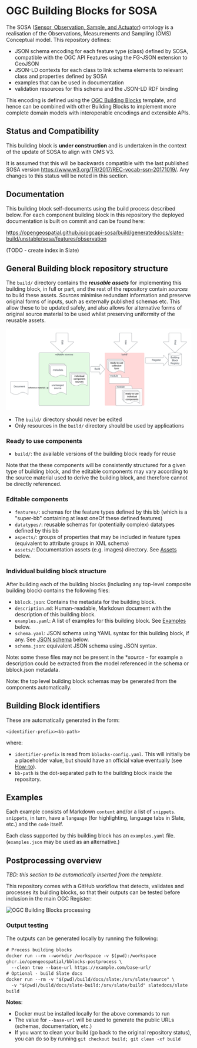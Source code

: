 # OGC Building Blocks for SOSA 


The SOSA ([Sensor, Observation, Sample, and Actuator](https://www.w3.org/TR/vocab-ssn/)) ontology  is a realisation of the 
 Observations, Measurements and Sampling (OMS) Conceptual model. This repository defines:
 *  JSON schema encoding for each feature type (class) defined by SOSA, compatible with the OGC API Features using the FG-JSON extension to GeoJSON
 * JSON-LD contexts for each class to link schema elements to relevant class and properties defined by SOSA
 * examples that can be used in documentation
 * validation resources  for this schema and the JSON-LD RDF binding

 This encoding is defined using the [OGC Building Blocks](https://opengeospatial.github.io/bblocks) template, and hence can be combined with other Building Blocks to implement more complete domain models with interoperable encodings and extensible APIs.

## Status and Compatibility

This building block is __under construction__ and is undertaken in the context of the update of SOSA to align with OMS V3.

It is assumed that this will be backwards compatible with the last published SOSA version https://www.w3.org/TR/2017/REC-vocab-ssn-20171019/. Any changes to this status will be noted in this section.

## Documentation

This building block self-documents using the build process described below.  For each component building block in this repository the
deployed documentation is built on commit and can be found here: 

https://opengeospatial.github.io/ogcapi-sosa/build/generateddocs/slate-build/unstable/sosa/features/observation

(TODO - create index in Slate)

## General Building block repository structure


The `build/` directory contains the **_reusable assets_** for implementing this building block, in full or part, and the rest of the repository contain *sources* to build these assets.  *Sources* minimise redundant information and preserve original forms of inputs, such as externally published schemas etc.  This allow these to be updated safely, and also allows for alternative forms of original source material to be used whilst preserving uniformity of the reusable assets.

![Usage](usage.png)


*  The `build/` directory should never be edited
*  Only resources in the `build/` directory should be used by applications

### Ready to use components

- `build/`: the available versions of the building block ready for reuse

Note that the these components will be consistently structured for a given type of building block, and the editable components may vary according to the source material used to derive the building block, and therefore cannot be directly referenced.

### Editable components

- `features/`: schemas for the feature types defined by this bb (which is a "super-bb" containing at least oneOf these defined features)
- `datatypes/`: reusable schemas for (potentially complex) datatypes defined by this bb
- `aspects/`: groups of properties that may be included in feature types (equivalent to attribute groups in XML schema)
- `assets/`: Documentation assets (e.g. images) directory. See [Assets](#assets) below.


### Individual building block structure

After building each of the building blocks (including any top-level composite building block) contains the following files:

- `bblock.json`: Contains the metadata for the building block. 
- `description.md`: Human-readable, Markdown document with the description of this building block.
- `examples.yaml`: A list of examples for this building block. See [Examples](#examples) below.
- `schema.yaml`: JSON schema using YAML syntax for this building block, if any. See [JSON schema](#json-schema) below.
- `schema.json`: equivalent JSON schema using JSON syntax. 

Note: some these files may not be present in the **source* - for example a description could be extracted from the model referenced in the schema or bblock.json metadata.

Note: the top level building block schemas may be generated from the components automatically.


## Building Block identifiers

These are automatically generated in the form:

```
<identifier-prefix><bb-path>
```

where:

- `identifier-prefix` is read from `bblocks-config.yaml`. This will initially be a placeholder value,
  but should have an official value eventually (see [How-to](#how-to)).
- `bb-path` is the dot-separated path to the building block inside the repository.
 
## Examples

Each example consists of Markdown `content` and/or a list of `snippets`. `snippets`, in turn,
have a `language` (for highlighting, language tabs in Slate, etc.) and the `code` itself. 

Each class supported by this building block has an
`examples.yaml` file.  (`examples.json` may be used as an alternative.)


## Postprocessing overview

*TBD: this section to be automatically inserted from the template.*

This repository comes with a GitHub workflow that detects, validates and processes its building blocks,
so that their outputs can be tested before inclusion in the main OGC Register:

![OGC Building Blocks processing](https://raw.githubusercontent.com/opengeospatial/bblocks-postprocess/master/process.png)

### Output testing

The outputs can be generated locally by running the following:

```shell
# Process building blocks
docker run --rm --workdir /workspace -v $(pwd):/workspace ghcr.io/opengeospatial/bblocks-postprocess \
  --clean true --base-url https://example.com/base-url/
# Optional - build Slate docs
docker run --rm -v "$(pwd)/build/docs/slate:/srv/slate/source" \
  -v "$(pwd)/build/docs/slate-build:/srv/slate/build" slatedocs/slate build
```

**Notes**:
  * Docker must be installed locally for the above commands to run
  * The value for `--base-url` will be used to generate the public URLs (schemas, documentation, etc.)
  * If you want to clean your build (go back to the original repository status), you can do so by running
    `git checkout build; git clean -xf build` 
